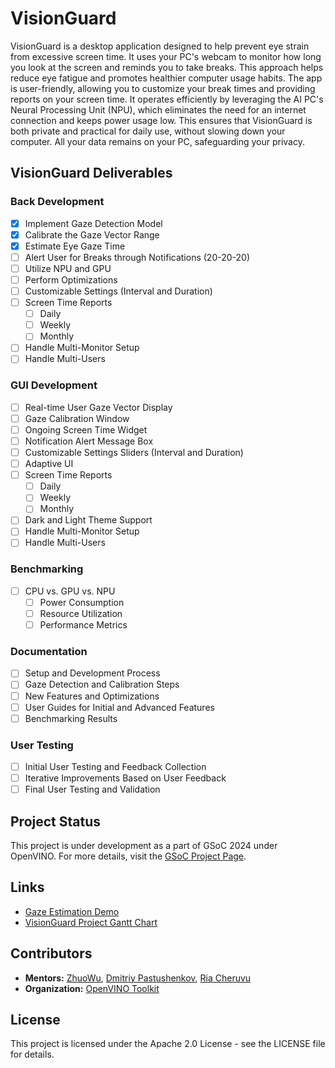 # VisionGuard

VisionGuard is a desktop application designed to help prevent eye strain from excessive screen time. It uses your PC's webcam to monitor how long you look at the screen and reminds you to take breaks. This approach helps reduce eye fatigue and promotes healthier computer usage habits. The app is user-friendly, allowing you to customize your break times and providing reports on your screen time. It operates efficiently by leveraging the AI PC's Neural Processing Unit (NPU), which eliminates the need for an internet connection and keeps power usage low. This ensures that VisionGuard is both private and practical for daily use, without slowing down your computer. All your data remains on your PC, safeguarding your privacy.

## VisionGuard Deliverables

### Back Development
- [x] Implement Gaze Detection Model
- [x] Calibrate the Gaze Vector Range
- [x] Estimate Eye Gaze Time
- [ ] Alert User for Breaks through Notifications (20-20-20)
- [ ] Utilize NPU and GPU
- [ ] Perform Optimizations
- [ ] Customizable Settings (Interval and Duration)
- [ ] Screen Time Reports
  - [ ] Daily
  - [ ] Weekly
  - [ ] Monthly
- [ ] Handle Multi-Monitor Setup
- [ ] Handle Multi-Users

### GUI Development
- [ ] Real-time User Gaze Vector Display
- [ ] Gaze Calibration Window
- [ ] Ongoing Screen Time Widget
- [ ] Notification Alert Message Box
- [ ] Customizable Settings Sliders (Interval and Duration)
- [ ] Adaptive UI
- [ ] Screen Time Reports
  - [ ] Daily
  - [ ] Weekly
  - [ ] Monthly
- [ ] Dark and Light Theme Support
- [ ] Handle Multi-Monitor Setup
- [ ] Handle Multi-Users

### Benchmarking
- [ ] CPU vs. GPU vs. NPU
  - [ ] Power Consumption
  - [ ] Resource Utilization
  - [ ] Performance Metrics

### Documentation
- [ ] Setup and Development Process
- [ ] Gaze Detection and Calibration Steps
- [ ] New Features and Optimizations
- [ ] User Guides for Initial and Advanced Features
- [ ] Benchmarking Results

### User Testing
- [ ] Initial User Testing and Feedback Collection
- [ ] Iterative Improvements Based on User Feedback
- [ ] Final User Testing and Validation

## Project Status
This project is under development as a part of GSoC 2024 under OpenVINO. For more details, visit the [GSoC Project Page](https://summerofcode.withgoogle.com/programs/2024/projects/QUbIeRAM).

## Links
- [Gaze Estimation Demo](https://docs.openvino.ai/2024/omz_demos_gaze_estimation_demo_cpp.html)
- [VisionGuard Project Gantt Chart](https://docs.google.com/spreadsheets/d/1CfnZK7eUM7_uEG4tkpvwrrlmc7pPPsqp847bD5i0BZQ/edit?usp=sharing)

## Contributors
- **Mentors:** [ZhuoWu](https://github.com/zhuo-yoyowz), [Dmitriy Pastushenkov](https://github.com/DimaPastushenkov), [Ria Cheruvu](https://github.com/riacheruvu)
- **Organization:** [OpenVINO Toolkit](https://github.com/openvinotoolkit)

## License
This project is licensed under the Apache 2.0 License - see the LICENSE file for details.
